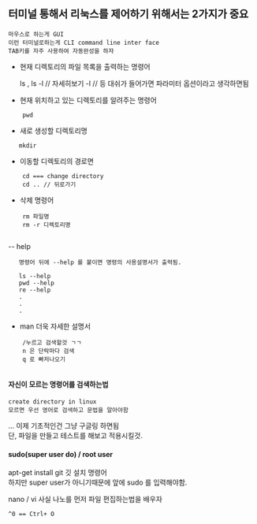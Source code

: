 ## 터미널 통해서 리눅스를 제어하기 위해서는 2가지가 중요

    마우스로 하는게 GUI 
    이런 터미널로하는게 CLI command line inter face
    TAB키를 자주 사용하여 자동완성을 하자

 - 현재 디렉토리의 파일 목록을 출력하는 명령어


      ls , ls -l // 자세히보기
      -l // 등 대쉬가 들어가면 파라미터 옵션이라고 생각하면됨
  
  
 - 현재 위치하고 있는 디렉토리를 알려주는 명령어

```
 	pwd
  ```
 -  새로 생성할 디렉토리명
 ```
 	mkdir
```
 - 이동할 디렉토리의 경로면

```
 	cd === change directory
 	cd .. // 뒤로가기 
```
  
 - 삭제 명령어

```
 	rm 파일명
 	rm -r 디렉토리명
  
```
 -- help
 ```
 	명령어 뒤에 --help 를 붙이면 명령의 사용설명서가 출력됨.
 	
 	ls --help
 	pwd --help
 	re --help
 	.
 	.
 	.
  ```
 	
- man 더욱 자세한 설명서

```
	/누르고 검색할것 ㄱㄱ 
	n 은 단락마다 검색
	q 로 빠저나오기
  
```
	
#### 자신이 모르는 명령어를 검색하는법
```
create directory in linux 
모르면 우선 영어로 검색하고 문법을 알아야함
```


... 이제 기초적인건 그냥 구글링 하면됨 <Br>
단, 파일을 만들고 테스트를 해보고 적용시킬것. <Br>

#### sudo(super user do) / root user

  
apt-get install git 깃 설치 명령어 <Br>
하지만 super user가 아니기때문에 앞에 sudo 를 입력해야함.<Br>


nano / vi 사실 나노를 먼저 파일 편집하는법을 배우자 <Br>
```
^0 == Ctrl+ O
```


